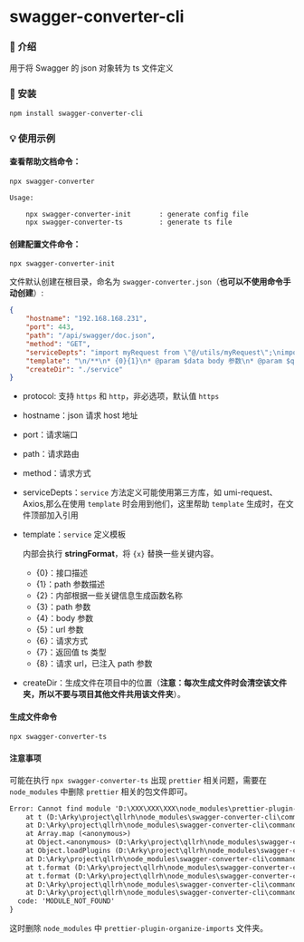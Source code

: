 # swagger-converter-cli
### 📖 介绍
用于将 Swagger 的 json 对象转为 ts 文件定义
### 🔨 安装
``` txt
npm install swagger-converter-cli
```
### 💡 使用示例
#### 查看帮助文档命令：
``` txt
npx swagger-converter
```
``` txt
Usage:

    npx swagger-converter-init       : generate config file
    npx swagger-converter-ts         : generate ts file

```
#### 创建配置文件命令：
```
npx swagger-converter-init
```
文件默认创建在根目录，命名为 `swagger-converter.json`（**也可以不使用命令手动创建**）:
``` json
{
    "hostname": "192.168.168.231",
    "port": 443,
    "path": "/api/swagger/doc.json",
    "method": "GET",
    "serviceDepts": "import myRequest from \"@/utils/myRequest\";\nimport { RequestOptionsWithResponse } from \"umi-request\";",
    "template": "\n/**\n* {0}{1}\n* @param $data body 参数\n* @param $queryString url参数\n*/\nexport async function {2}({3}$data?:{4},$queryString?:{5}, options?: Omit<RequestOptionsWithResponse,'data'>) {\n    return myRequest.{6}<{7}>(`{8}` + '?' + stringify($queryString), {\n        data: $data,\n        ...options\n    });\n}\n",
    "createDir": "./service"
}
```
- protocol: 支持 `https` 和 `http`，非必选项，默认值 `https`
- hostname：json 请求 host 地址
- port：请求端口
- path：请求路由
- method：请求方式
- serviceDepts：`service` 方法定义可能使用第三方库，如 umi-request、Axios,那么在使用 `template` 时会用到他们，这里帮助 `template` 生成时，在文件顶部加入引用
- template：`service` 定义模板

  内部会执行 **stringFormat**，将 `{x}` 替换一些关键内容。
  - {0}：接口描述
  - {1}：path 参数描述
  - {2}：内部根据一些关键信息生成函数名称
  - {3}：path 参数
  - {4}：body 参数
  - {5}：url 参数
  - {6}：请求方式
  - {7}：返回值 ts 类型
  - {8}：请求 url，已注入 path 参数
- createDir：生成文件在项目中的位置（**注意：每次生成文件时会清空该文件夹，所以不要与项目其他文件共用该文件夹**）。
#### 生成文件命令
``` txt
npx swagger-converter-ts
```
#### 注意事项
可能在执行 `npx swagger-converter-ts` 出现 `prettier` 相关问题，需要在 `node_modules` 中删除 `prettier` 相关的包文件即可。
``` txt
Error: Cannot find module 'D:\XXX\XXX\XXX\node_modules\prettier-plugin-organize-imports\index.js'
    at t (D:\Arky\project\qllrh\node_modules\swagger-converter-cli\commands\converter.js:66:1834263)
    at D:\Arky\project\qllrh\node_modules\swagger-converter-cli\commands\converter.js:24:622393
    at Array.map (<anonymous>)
    at Object.<anonymous> (D:\Arky\project\qllrh\node_modules\swagger-converter-cli\commands\converter.js:24:622350)
    at Object.loadPlugins (D:\Arky\project\qllrh\node_modules\swagger-converter-cli\commands\converter.js:24:226859)
    at D:\Arky\project\qllrh\node_modules\swagger-converter-cli\commands\converter.js:24:622962
    at t.format (D:\Arky\project\qllrh\node_modules\swagger-converter-cli\commands\converter.js:3:365107)
    at t.format (D:\Arky\project\qllrh\node_modules\swagger-converter-cli\commands\converter.js:3:365107)
    at D:\Arky\project\qllrh\node_modules\swagger-converter-cli\commands\converter.js:3:373978
    at D:\Arky\project\qllrh\node_modules\swagger-converter-cli\commands\converter.js:3:372450 {
  code: 'MODULE_NOT_FOUND'
}
```
这时删除 `node_modules` 中 `prettier-plugin-organize-imports` 文件夹。
